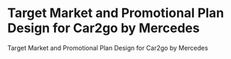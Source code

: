 # Target Market and Promotional Plan Design for Car2go by Mercedes
Target Market and Promotional Plan Design for Car2go by Mercedes
